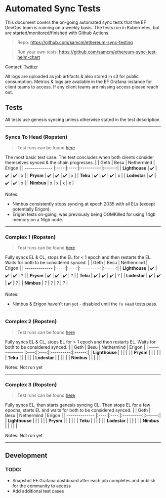 # Automated Sync Tests
This document covers the on-going automated sync tests that the EF DevOps team is running on a weekly basis. The tests run in Kubernetes, but are started/monitored/finished with Github Actions.


> Repo: https://github.com/samcm/ethereum-sync-testing

> Run your own tests: https://github.com/samcm/ethereum-sync-test-helm-chart

Contact: [Twitter](https://twitter.com/samcmAU)

All logs are uploaded as job artifacts & also stored in s3 for public consumption. Metrics & logs are available in the EF Grafana instance for client teams to access. If any client teams are missing access please reach out.


## Tests
All tests use genesis syncing unless otherwise stated in the test description.

-----

### Syncs To Head (Ropsten)
> Test runs can be found [here](https://github.com/samcm/ethereum-sync-testing/actions/workflows/ropsten-to-head.yaml)

The most basic test case. The test concludes when both clients consider themselves synced & the chain progresses.
|                | Geth | Besu | Nethermind | Erigon |
| -------------- |:----:|:----:|:----------:|:------:|
| **Lighthouse** |  ✔️  |  ✔️  |     ✔️     |   x    |
| **Prysm**      |  ✔️  |  ✔️  |     ✔️     |   x    |
| **Teku**       |  ✔️  |  ✔️  |     ✔️     |   x    |
| **Lodestar**   |  ✔️  |  ✔️  |     ✔️     |   x    |
| **Nimbus**     |  x   |  x   |     x      |   x    |

Notes:
- Nimbus consistently stops syncing at epoch 2035 with all ELs (except potentially Erigon).
- Erigon tests on-going, was previously being OOMKilled for using 14gb memory on a 16gb node.

------

### Complex 1 (Ropsten)
> Test runs can be found [here](https://github.com/samcm/ethereum-sync-testing/actions/workflows/ropsten-complex1.yaml)

Fully syncs EL & CL, stops the EL for < 1 epoch and then restarts the EL. Waits for both to be considered synced.
|                | Geth | Besu | Nethermind | Erigon |
| -------------- |:----:|:----:|:----------:|:------:|
| **Lighthouse** |  ✔️  |  ✔️  |     ✔️     |   ?    |
| **Prysm**      |  ✔️  |  ✔️  |     ✔️     |   ?    |
| **Teku**       |  ✔️  |  ✔️  |     ✔️     |   ?    |
| **Lodestar**   |  ✔️  |  ✔️  |     ✔️     |   ?    |
| **Nimbus**     |  ?   |  ?   |     ?      |   ?    |

Notes:
- Nimbus & Erigon haven't run yet - disabled until the `To Head` tests pass.

------

### Complex 2 (Ropsten)
> Test runs can be found [here](https://github.com/samcm/ethereum-sync-testing/actions/workflows/ropsten-complex2.yaml)

Fully syncs EL & CL, stops EL for > 1 epoch and then restarts EL. Waits for both to be considered synced.
|                | Geth | Besu | Nethermind | Erigon |
| -------------- |:----:|:----:|:----------:|:------:|
| **Lighthouse** |      |      |            |        |
| **Prysm**      |      |      |            |        |
| **Teku**       |      |      |            |        |
| **Lodestar**   |      |      |            |        |
| **Nimbus**     |      |      |            |        |

Notes: Not run yet

-----

### Complex 3 (Ropsten)
> Test runs can be found [here](https://github.com/samcm/ethereum-sync-testing/actions/workflows/ropsten-complex3.yaml)

Fully syncs EL, then starts genesis syncing CL. Then stops EL for a few epochs, starts EL and waits for both to be considered synced.
|                | Geth | Besu | Nethermind | Erigon |
| -------------- |:----:|:----:|:----------:|:------:|
| **Lighthouse** |      |      |            |        |
| **Prysm**      |      |      |            |        |
| **Teku**       |      |      |            |        |
| **Lodestar**   |      |      |            |        |
| **Nimbus**     |      |      |            |        |

Notes: Not run yet

-----

## Development
### TODO: 
- Snapshot EF Grafana dashboard after each job completes and publish for the community to access
- Add additional test cases
